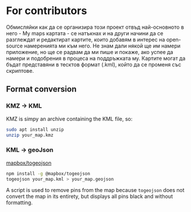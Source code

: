 # For contributors

Обмисляйки как да се организира този проект отвъд най-основното в него - My maps картата - се натъкнах и на други начини да се разглеждат и редактират картите, които добавям в интерес на open-source намеренията ми към него. Не знам дали някой ще им намери приложение, но ще се радвам да ми пише и покаже, ако успее да намери и подобрения в процеса на поддръжката му.
Картите могат да бъдат представяни в тесктов формат (.kml), който да се променя със скриптове.

## Format conversion

### KMZ -> KML

KMZ is simpy an archive containing the KML file, so:

```bash
sudo apt install unzip
unzip your_map.kmz
```

### KML -> geoJson

[mapbox/togeojson](https://github.com/mapbox/togeojson)

```bash
npm install -g @mapbox/togeojson
togeojson your_map.kml > your_map.geojson
```

A script is used to remove pins from the map because ` togeojson ` does not convert the map in its entirety, but displays all pins black and without formatting.
